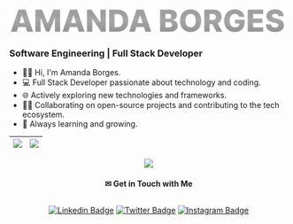 <img src="https://github.com/amandadecassiaborges/amandadecassiaborges/blob/main/head.png" width="500">
<h3>Software Engineering | Full Stack Developer</h3>

- 👋🏽 Hi, I'm Amanda Borges.
- 💻 Full Stack Developer passionate about technology and coding.
- 🌐 Actively exploring new technologies and frameworks.
- 🤝🏽 Collaborating on open-source projects and contributing to the tech ecosystem.
- 🦾 Always learning and growing.

| ![](http://github-profile-summary-cards.vercel.app/api/cards/profile-details?username=amandadecassiaborges&theme=tokyonight) | ![](http://github-profile-summary-cards.vercel.app/api/cards/stats?username=amandadecassiaborges&theme=tokyonight) |  
 | ----------- | ----------- |

<div align="center">
  <a href="https://skillicons.dev">
    <img
      src="https://skillicons.dev/icons?i=html,css,js,jquery,react,vite,php,laravel,mysql,c,cpp,aws,arduino,py,django,tensorflow,java,git,github,eclipse,vscode"
    />
  </a>
  <br />
</div>
<br />

<div align="center">
  <strong>✉ Get in Touch with Me</strong>
  <br />
  <br />

  [![Linkedin
  Badge](https://img.shields.io/badge/-Amanda%20Borges-000000?style=flat-square&labelColor=1A1B27&logo=Linkedin&logoColor=ffffff&link=https://www.linkedin.com/in/amandadecassiaborges/)](https://www.linkedin.com/in/amandadecassiaborges/)
  [![Twitter
  Badge](https://img.shields.io/badge/-@amanda_esborges-000000?style=flat-square&labelColor=1A1B27&logo=twitter&logoColor=ffffff&link=https://twitter.com/amanda_esborges)](https://twitter.com/amanda_esborges)
  [![Instagram
  Badge](https://img.shields.io/badge/-amandadecassiaborges-000000?style=flat-square&labelColor=1A1B27&logo=Instagram&logoColor=ffffff&link=https://www.instagram.com/amandadecassiaborges/)](https://www.Instagram.com/amandadecassiaborges/)
</div>
